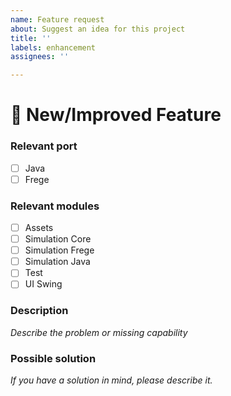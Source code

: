 ```yaml
---
name: Feature request
about: Suggest an idea for this project
title: ''
labels: enhancement
assignees: ''

---
```


# 🚀 New/Improved Feature

### Relevant port

- [ ] Java
- [ ] Frege

### Relevant modules

- [ ] Assets
- [ ] Simulation Core
- [ ] Simulation Frege
- [ ] Simulation Java
- [ ] Test 
- [ ] UI Swing

### Description

_Describe the problem or missing capability_

### Possible solution

_If you have a solution in mind, please describe it._
